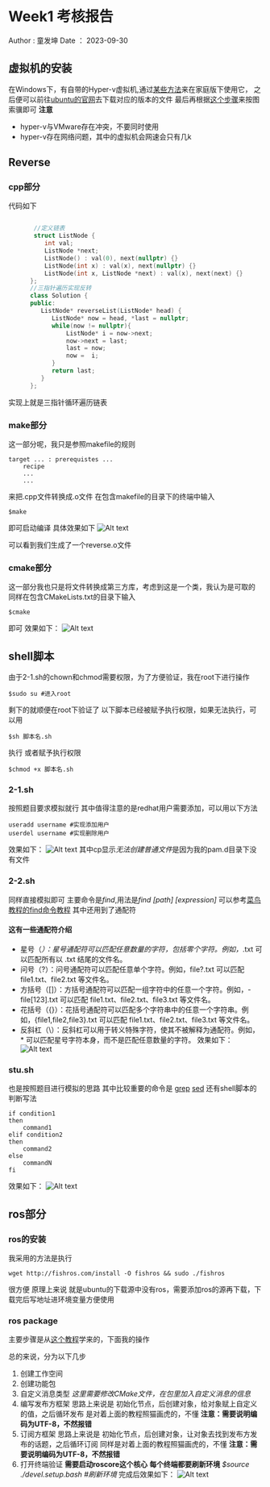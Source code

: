 # Week1 考核报告
Author : 童发坤
Date ： 2023-09-30
##  虚拟机的安装
在Windows下，有自带的Hyper-v虚拟机,通过[某些方法](https://zhuanlan.zhihu.com/p/51939654)来在家庭版下使用它，
之后便可以前往[ubuntu的官网](https://ubuntu.com/)去下载对应的版本的文件
最后再根据[这个步骤](https://blog.csdn.net/ZChen1996/article/details/106042635)来按图索骥即可
**注意**
- hyper-v与VMware存在冲突，不要同时使用
- hyper-v存在网络问题，其中的虚拟机会网速会只有几k

## Reverse
### cpp部分
代码如下
```cpp

       //定义链表
       struct ListNode {
          int val;
          ListNode *next;
          ListNode() : val(0), next(nullptr) {}
          ListNode(int x) : val(x), next(nullptr) {}
          ListNode(int x, ListNode *next) : val(x), next(next) {}
      };
      //三指针遍历实现反转
      class Solution {
      public:
         ListNode* reverseList(ListNode* head) {
            ListNode* now = head, *last = nullptr;
            while(now != nullptr){
                ListNode* i = now->next;
                now->next = last;
                last = now;
                now =  i;
            }
            return last;
         }
      };
```
实现上就是三指针循环遍历链表
### make部分
这一部分呢，我只是参照makefile的规则
```
target ... : prerequistes ...
    recipe
    ...
    ...
```
来把.cpp文件转换成.o文件
在包含makefile的目录下的终端中输入
```
$make
```
即可启动编译
具体效果如下
![Alt text](<image/2023-09-30 16-06-29 的屏幕截图.png>)

可以看到我们生成了一个reverse.o文件
### cmake部分
这一部分我也只是将文件转换成第三方库，考虑到这是一个类，我认为是可取的
同样在包含CMakeLists.txt的目录下输入
```
$cmake
```
即可
效果如下：
![Alt text](<image/2023-09-30 16-11-07 的屏幕截图.png>)

## shell脚本
由于2-1.sh的chown和chmod需要权限，为了方便验证，我在root下进行操作
```
$sudo su #进入root
```
剩下的就顺便在root下验证了
以下脚本已经被赋予执行权限，如果无法执行，可以用
```
$sh 脚本名.sh
```
执行
或者赋予执行权限
```
$chmod +x 脚本名.sh
```
### 2-1.sh
按照题目要求模拟就行
其中值得注意的是redhat用户需要添加，可以用以下方法
```
useradd username #实现添加用户
userdel username #实现删除用户
```

效果如下：
![Alt text](<image/2023-09-30 16-19-24 的屏幕截图.png>)
其中cp显示*无法创建普通文件*是因为我的pam.d目录下没有文件
### 2-2.sh
同样直接模拟即可
主要命令是*find*,用法是*find [path] [expression]*
可以参考[菜鸟教程的find命令教程](https://www.runoob.com/linux/linux-comm-find.html)
其中还用到了通配符
#### 这有一些通配符介绍
- 星号（*）：星号通配符可以匹配任意数量的字符，包括零个字符。例如，*.txt 可以匹配所有以 .txt 结尾的文件名。
- 问号（?）：问号通配符可以匹配任意单个字符。例如，file?.txt 可以匹配 file1.txt、file2.txt 等文件名。
- 方括号（[]）：方括号通配符可以匹配一组字符中的任意一个字符。例如，- file[123].txt 可以匹配 file1.txt、file2.txt、file3.txt 等文件名。
- 花括号（{}）：花括号通配符可以匹配多个字符串中的任意一个字符串。例如，{file1,file2,file3}.txt 可以匹配 file1.txt、file2.txt、file3.txt 等文件名。
- 反斜杠（\）：反斜杠可以用于转义特殊字符，使其不被解释为通配符。例如，\* 可以匹配星号字符本身，而不是匹配任意数量的字符。
效果如下：
![Alt text](<image/2023-09-30 16-20-57 的屏幕截图.png>)
### stu.sh
也是按照题目进行模拟的思路
其中比较重要的命令是
[grep](https://www.runoob.com/linux/linux-comm-grep.html)
[sed](https://www.runoob.com/linux/linux-comm-sed.html)
还有shell脚本的判断写法
```
if condition1
then
    command1
elif condition2 
then 
    command2
else
    commandN
fi
```
效果如下：
![Alt text](<image/2023-09-30 16-22-54 的屏幕截图.png>)

## ros部分
### ros的安装
我采用的方法是执行
```
wget http://fishros.com/install -O fishros && sudo ./fishros
```
很方便
原理上来说
就是ubuntu的下载源中没有ros，需要添加ros的源再下载，下载完后写地址进环境变量方便使用
### ros package
主要步骤是从[这个教程](https://www.bilibili.com/video/BV1Ci4y1L7ZZ?p=47&vd_source=d606876bba80b20ad6a93f36ea962c32)学来的，下面我的操作
<!-- 1. 建立工作空间
```
#创建空间目录
$mkdir -p 空间名称/src
$cd 空间名称     
#初始化空间 
$catkin_make
``` 
2. 创建功能包
```
#需要在src下创建
cd src
#创建功能包
catkin_create_pkg 包名 std_msgs rospy message_generation
```
3. -->
总的来说，分为以下几步
1. 创建工作空间
2. 创建功能包
3. 自定义消息类型
*这里需要修改CMake文件，在包里加入自定义消息的信息*
4. 编写发布方框架
思路上来说是
 初始化节点，后创建对象，给对象赋上自定义的值，之后循环发布
 是对着上面的教程照猫画虎的，不懂
 **注意：需要说明编码为UTF-8，不然报错**
5. 订阅方框架
思路上来说是
 初始化节点，后创建对象，让对象去找到发布方发布的话题，之后循环订阅
同样是对着上面的教程照猫画虎的，不懂
**注意：需要说明编码为UTF-8，不然报错**
6. 打开终端验证
**需要启动roscore这个核心**
**每个终端都要刷新环境**
*$source ./devel.setup.bash #刷新环境*
完成后效果如下：
![Alt text](<image/2023-09-30 15-57-40 的屏幕截图.png>)
